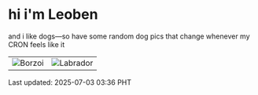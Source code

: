 # hi i'm Leoben

and i like dogs—so have some random dog pics that change whenever my CRON feels like it

|  |  |
|--------|----------|
| ![Borzoi](https://random-dog-vercel.vercel.app/api/random-borzoi?v=1751485016) | ![Labrador](https://random-dog-vercel.vercel.app/api/random-labrador?v=1751485016) |

Last updated: 2025-07-03 03:36 PHT
